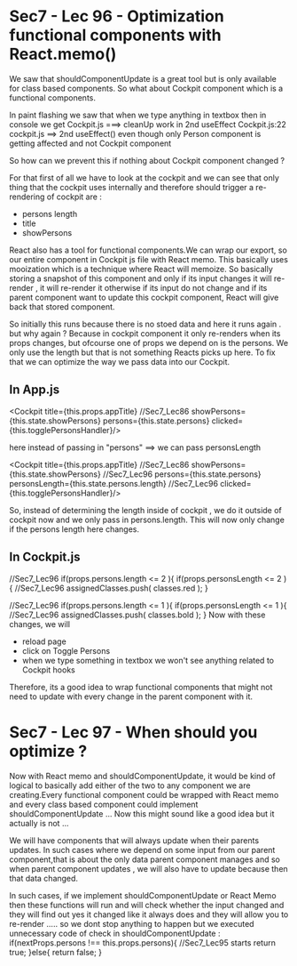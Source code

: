 Sec7 - Lec 96 - Optimization functional components with React.memo()
====================================================================
We saw that shouldComponentUpdate is a great tool but is only available for class based components.
So what about Cockpit component which is a functional components.

In paint flashing we saw that when we type anything in textbox then in console we get
Cockpit.js ===> cleanUp work in 2nd useEffect 
Cockpit.js:22 cockpit.js ==> 2nd  useEffect() 
even  though only Person component is getting affected and not Cockpit component

So how can we prevent this if nothing about Cockpit component changed ?

For that first of all we have to look at the cockpit and we can see that only thing that the cockpit uses
internally and therefore should trigger a  re-rendering of cockpit  are :
- persons length
- title
- showPersons

React also has a tool for functional components.We can wrap our export, so our entire component in Cockpit js file with React memo.
This basically uses mooization which is a technique where React will memoize. So basically storing
a snapshot of this component and only if its input changes it will re-render , it will re-render it
otherwise if its input do not change and if its parent component want to update this cockpit component,
React will give back that stored component. 

So initially this runs because there is no stoed data and here it runs again . but why again ?
Because in cockpit component it only re-renders when its props changes, but ofcourse one of props
we depend on is the persons.
We only use the length but that is not something Reacts picks up here.
To fix that we can optimize the way we pass data into our Cockpit.

In App.js
---------
<Cockpit 
                  title={this.props.appTitle}  //Sec7_Lec86
                  showPersons={this.state.showPersons}
                  persons={this.state.persons} 
                  clicked={this.togglePersonsHandler}/>


here instead of passing in "persons" ==> we can pass personsLength

<Cockpit 
                  title={this.props.appTitle}  //Sec7_Lec86
                  showPersons={this.state.showPersons}
//Sec7_Lec96      persons={this.state.persons} 
                  personsLength={this.state.persons.length}  //Sec7_Lec96
                  clicked={this.togglePersonsHandler}/>


So, instead of determining the length inside of cockpit , we do it outside of cockpit now and we only
pass in persons.length. This will now only change if the persons length here changes.

In Cockpit.js
------------

//Sec7_Lec96    if(props.persons.length <= 2 ){
                if(props.personsLength <= 2 ){   //Sec7_Lec96
                      assignedClasses.push( classes.red );
                }
    
//Sec7_Lec96    if(props.persons.length <= 1 ){
                if(props.personsLength <= 1 ){ //Sec7_Lec96
                      assignedClasses.push( classes.bold );
                }
Now with these changes, we will 
- reload page
- click on Toggle Persons 
- when we type something in textbox we won't see anything related to Cockpit hooks
 
 Therefore, its a good idea to wrap functional components that might not need to update with every change
 in the parent component with it.


 
Sec7 - Lec 97 - When should you optimize ?
==========================================

Now with React memo and shouldComponentUpdate, it would be kind of logical to basically add either of the two to any component we are creating.Every functional component could be wrapped with React memo and every class based component could implement shouldComponentUpdate ...
Now this might sound like a good idea but it actually is not ...

We will have components that will always update when their parents updates. In such cases where we depend on some input from our parent component,that is about the only data parent component manages and so when 
parent component updates , we will also have to update because then that data changed.

In such cases, if we implement shouldComponentUpdate or React Memo then these functions will run and will
check whether the input changed and they will find out yes it changed like it always does and they will allow you to re-render .....
so we dont stop anything to happen but we executed unnecessary code of check in shouldComponentUpdate :
 if(nextProps.persons !== this.props.persons){  //Sec7_Lec95 starts
                  return true;
            }else{
                  return false;
            }
            

